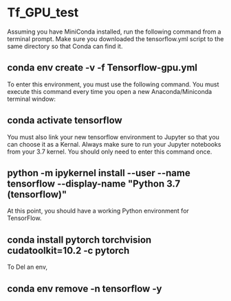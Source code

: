 # Tf_GPU_test


Assuming you have MiniConda installed, run the following command from a terminal prompt. Make sure you downloaded the tensorflow.yml script to the same directory so that Conda can find it.

## conda env create -v -f Tensorflow-gpu.yml


To enter this environment, you must use the following command. You must execute this command every time you open a new Anaconda/Miniconda terminal window:

## conda activate tensorflow

You must also link your new tensorflow environment to Jupyter so that you can choose it as a Kernal. Always make sure to run your Jupyter notebooks from your 3.7 kernel. You should only need to enter this command once.

## python -m ipykernel install --user --name tensorflow --display-name "Python 3.7 (tensorflow)"


At this point, you should have a working Python environment for TensorFlow.


## conda install pytorch torchvision cudatoolkit=10.2 -c pytorch


To Del an env,

## conda env remove -n tensorflow -y